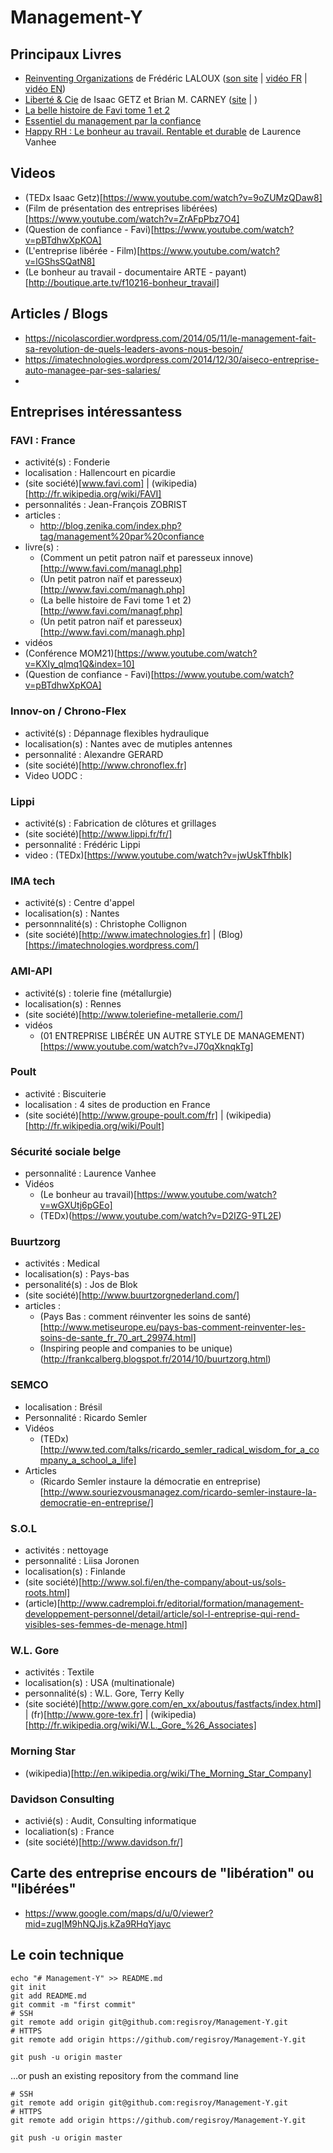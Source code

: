 # Management-Y


## Principaux Livres
 - [Reinventing Organizations](http://www.reinventingorganizations.com/purchase.html) de Frédéric LALOUX ([son site](http://www.reinventingorganizations.com)  |  [vidéo FR](https://www.youtube.com/watch?v=NZKqPoQiaDE)  |  [vidéo EN](https://www.youtube.com/watch?v=gcS04BI2sbk]))
 - [Liberté & Cie]([http://www.babelio.com/livres/Getz-Liberte-Cie--Quand-la-liberte-des-salaries-fait/563024) de Isaac GETZ et Brian M. CARNEY  ([site](http://liberteetcie.com) | )
 - [La belle histoire de Favi tome 1 et 2](http://www.favi.com/managf.php) 
 - [Essentiel du management par la confiance](http://www.favi.com/download.php?fich=management/systeme/management_par_la_confiance_r.pdf)
 - [Happy RH : Le bonheur au travail. Rentable et durable](http://www.amazon.fr/Happy-RH-bonheur-travail-Rentable/dp/2874033146) de Laurence Vanhee

## Videos
 - (TEDx Isaac Getz)[https://www.youtube.com/watch?v=9oZUMzQDaw8]
 - (Film de présentation des entreprises libérées)[https://www.youtube.com/watch?v=ZrAFpPbz7O4]
 - (Question de confiance - Favi)[https://www.youtube.com/watch?v=pBTdhwXpKOA]
 - (L'entreprise libérée - Film)[https://www.youtube.com/watch?v=lGShsSQatN8]
 - (Le bonheur au travail - documentaire ARTE - payant)[http://boutique.arte.tv/f10216-bonheur_travail]

## Articles / Blogs
 - https://nicolascordier.wordpress.com/2014/05/11/le-management-fait-sa-revolution-de-quels-leaders-avons-nous-besoin/
 - https://imatechnologies.wordpress.com/2014/12/30/aiseco-entreprise-auto-managee-par-ses-salaries/
 - 
 
## Entreprises intéressantess

### FAVI : France
 - activité(s) : Fonderie
 - localisation : Hallencourt en picardie
 - (site société)[www.favi.com]  |  (wikipedia)[http://fr.wikipedia.org/wiki/FAVI] 
 - personnalités : Jean-François ZOBRIST
 - articles :
   - http://blog.zenika.com/index.php?tag/management%20par%20confiance
 - livre(s) :
   - (Comment un petit patron naïf et paresseux innove)[http://www.favi.com/managl.php]
   - (Un petit patron naïf et paresseux)[http://www.favi.com/managh.php]
   - (La belle histoire de Favi tome 1 et 2)[http://www.favi.com/managf.php]  
   - (Un petit patron naïf et paresseux)[http://www.favi.com/managh.php]
 - vidéos
  - (Conférence MOM21)[https://www.youtube.com/watch?v=KXIy_qlmq1Q&index=10]
  - (Question de confiance - Favi)[https://www.youtube.com/watch?v=pBTdhwXpKOA]
  
### Innov-on / Chrono-Flex
 - activité(s) : Dépannage flexibles hydraulique
 - localisation(s) : Nantes avec de mutiples antennes
 - personnalité : Alexandre GERARD
 - (site société)[http://www.chronoflex.fr]
 - Video UODC : 

### Lippi
 - activité(s) : Fabrication de clôtures et grillages
 - (site société)[http://www.lippi.fr/fr/]
 - personnalité : Frédéric Lippi
 - video : (TEDx)[https://www.youtube.com/watch?v=jwUskTfhbIk]
 
### IMA tech
 - activité(s) : Centre d'appel
 - localisation(s) : Nantes
 - personnnalité(s) : Christophe Collignon
 - (site société)[http://www.imatechnologies.fr]  |  (Blog)[https://imatechnologies.wordpress.com/]

### AMI-API
 - activité(s) : tolerie fine (métallurgie)
 - localisation(s) : Rennes
 - (site société)[http://www.toleriefine-metallerie.com/]
 - vidéos
   - (01 ENTREPRISE LIBÉRÉE UN AUTRE STYLE DE MANAGEMENT)[https://www.youtube.com/watch?v=J70qXknqkTg]

### Poult
 - activité : Biscuiterie
 - localisation : 4 sites de production en France
 - (site société)[http://www.groupe-poult.com/fr]  | (wikipedia)[http://fr.wikipedia.org/wiki/Poult]

### Sécurité sociale belge
 - personnalité : Laurence Vanhee
 - Vidéos
   - (Le bonheur au travail)[https://www.youtube.com/watch?v=wGXUtj6pGEo]
   - (TEDx)(https://www.youtube.com/watch?v=D2IZG-9TL2E)
 
### Buurtzorg
 - activités : Medical
 - localisation(s) : Pays-bas
 - personalité(s) : Jos de Blok
 - (site société)[http://www.buurtzorgnederland.com/]
 - articles : 
   - (Pays Bas : comment réinventer les soins de santé)[http://www.metiseurope.eu/pays-bas-comment-reinventer-les-soins-de-sante_fr_70_art_29974.html]
   - (Inspiring people and companies to be unique)(http://frankcalberg.blogspot.fr/2014/10/buurtzorg.html)

### SEMCO
 - localisation : Brésil
 - Personnalité : Ricardo Semler
 - Vidéos
   - (TEDx)[http://www.ted.com/talks/ricardo_semler_radical_wisdom_for_a_company_a_school_a_life]
 - Articles
   - (Ricardo Semler instaure la démocratie en entreprise)[http://www.souriezvousmanagez.com/ricardo-semler-instaure-la-democratie-en-entreprise/]

### S.O.L
 - activités : nettoyage
 - personnalité : Liisa Joronen
 - localisation(s) : Finlande
 - (site société)[http://www.sol.fi/en/the-company/about-us/sols-roots.html]
 - (article)[http://www.cadremploi.fr/editorial/formation/management-developpement-personnel/detail/article/sol-l-entreprise-qui-rend-visibles-ses-femmes-de-menage.html]

### W.L. Gore
 - activités : Textile
 - localisation(s) : USA (multinationale)
 - personnalité(s) : W.L. Gore, Terry Kelly
 - (site société)[http://www.gore.com/en_xx/aboutus/fastfacts/index.html]  |  (fr)[http://www.gore-tex.fr]  |  (wikipedia)[http://fr.wikipedia.org/wiki/W.L._Gore_%26_Associates]

### Morning Star
 - (wikipedia)[http://en.wikipedia.org/wiki/The_Morning_Star_Company]
 
### Davidson Consulting
 - activié(s) : Audit, Consulting informatique
 - localiation(s) : France
 - (site société)[http://www.davidson.fr/]

## Carte des entreprise encours de "libération" ou "libérées"
 - https://www.google.com/maps/d/u/0/viewer?mid=zugIM9hNQJjs.kZa9RHqYjayc


 
 

## Le coin technique
```
echo "# Management-Y" >> README.md 
git init 
git add README.md 
git commit -m "first commit" 
# SSH
git remote add origin git@github.com:regisroy/Management-Y.git
# HTTPS
git remote add origin https://github.com/regisroy/Management-Y.git

git push -u origin master
```
…or push an existing repository from the command line
```
# SSH
git remote add origin git@github.com:regisroy/Management-Y.git
# HTTPS
git remote add origin https://github.com/regisroy/Management-Y.git

git push -u origin master
```
